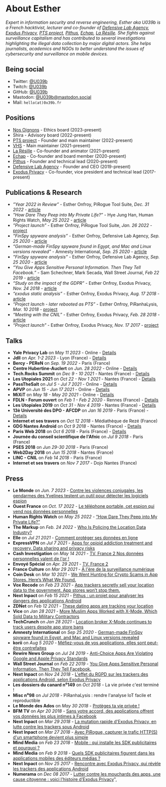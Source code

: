 # About Esther

*Expert in information security and reverse engineering, Esther aka U039b is a French hacktivist, lecturer and co-founder of [Defensive Lab Agency](https://defensive-lab.agency/), [Exodus Privacy](https://exodus-privacy.eu.org/en/), [PTS project](https://pts-project.org/), [Pithus](https://beta.pithus.org/), [Echap](https://echap.eu.org/), [La Résille](https://laresille.fr/). She fights against surveillance capitalism and has contributed to several investigations highlighting the illegal data collection by major digital actors. She helps journalists, academics and NGOs to better understand the issues of cybersecurity and surveillance on mobile devices.*

## Being social
 * Twitter: [@U039b](https://twitter.com/U039b)
 * Twitch: [@U039b](https://twitch.tv/u039b)
 * GitHub: [@U039b](https://github.com/u039b)
 * Mastodon: [@U039b@mastodon.social](https://mastodon.social/@U039b)
 * Mail: `hello(at)0x39b.fr`


## Positions

* [Nos Oignons](https://nos-oignons.net/) - Ethics board (2023-present)
* Shira - Advisory board (2022-present)
* [PTS project](https://pts-project.org/) - Founder and main maintainer (2022-present)
* [VHS](https://github.com/HumanRightsWatch/VHS) - Main maintainer (2021-present)
* [La Résille](https://laresille.fr/) - Co-founder and animator (2021-present)
* [Echap](https://echap.eu.org/) - Co-founder and board member (2020-present)
* [Pithus](https://beta.pithus.org/) - Founder and technical lead (2020-present)
* [Defensive Lab Agency](https://defensive-lab.agency/) - Founder and CEO (2019-present)
* [Exodus Privacy](https://exodus-privacy.eu.org/en/) - Co-founder, vice president and technical lead (2017-present)


## Publications & Research

* *”Year 2022 in Review”* - Esther Onfroy, PiRogue Tool Suite, *Dec. 31 2022* - [article](https://pts-project.org/blog/year-2022-in-review/)
* *”How Dare They Peep into My Private Life?”* - Hye Jung Han, Human Rights Watch, *May 25 2022* - [article](https://www.hrw.org/report/2022/05/25/how-dare-they-peep-my-private-life/childrens-rights-violations-governments)
* *”Project launch”* - Esther Onfroy, PiRogue Tool Suite, *Jan. 26 2022* - [project](https://pts-project.org/)
* *”FinSpy spyware analysis”* - Esther Onfroy, Defensive Lab Agency, *Sep. 25 2020* - [article](https://defensive-lab.agency/2020/09/finspy-android/)
* *“German-made FinSpy spyware found in Egypt, and Mac and Linux versions revealed”* - Amnesty International, *Sep. 25 2020* - [article](https://www.amnesty.org/en/latest/research/2020/09/german-made-finspy-spyware-found-in-egypt-and-mac-and-linux-versions-revealed/)
* *”FinSpy spyware analysis”* - Esther Onfroy, Defensive Lab Agency, *Sep. 25 2020* - [article](https://defensive-lab.agency/2020/09/finspy-android/)
* *“You Give Apps Sensitive Personal Information. Then They Tell Facebook.”* - Sam Schechner, Mark Secada, Wall Street Journal, *Feb 22 2019* - [article](https://www.wsj.com/articles/you-give-apps-sensitive-personal-information-then-they-tell-facebook-11550851636)
* *“Study on the impact of the GDPR”* - Esther Onfroy, Exodus Privacy, *Nov. 24 2018* - [article](https://exodus-privacy.eu.org/en/post/etude-rgpd-avant-apres/)
* *“εxodus static analysis”* - Esther Onfroy, Exodus Privacy, *Aug. 17 2018* - [article](https://exodus-privacy.eu.org/en/post/exodus_static_analysis/)
* *“Project launch - later rebooted as PTS”* - Esther Onfroy, PiRanhaLysis, *Mar. 10 2018* - [project](https://pts-project.org/)
* *“Meeting with the CNIL”* - Esther Onfroy, Exodus Privacy, *Feb. 28 2018* - [article](https://exodus-privacy.eu.org/en/post/retour-sur-notre-rencontre-avec-la-cnil/)
* *“Project launch”* - Esther Onfroy, Exodus Privacy, *Nov. 17 2017* - [project](https://exodus-privacy.eu.org)

## Talks
 * **Yale Privacy Lab** on *May 11 2023* - Online - [Details](https://privacylab.yale.edu/)
 * **Jdll** on *Apr. 1-2 2023* - Lyon (France) - [Details](https://jdll.org)
 * **Bercy - PEReN** on *Sep. 19 2022* - Paris (France)
 * **Centre Hubertine-Auclert** on *Jun. 28 2022* - Online - [Details](https://m.centre-hubertine-auclert.fr/article/webinaire-la-cybersurveillance-au-sein-du-couple-les-enjeux-autour-de-la-geolocalisation-28)
 * **Tech.Rocks Summit** on *Dec 9 - 10 2021* - Nantes (France) - [Details](https://events.tech.rocks/summit-2021)
 * **Les Utopiales 2021** on *Oct 22 - Nov 1 2021* - Nantes (France) - [Details](https://www.utopiales.org/)
 * **PassTheSalt** on *Jul 5 - Jul 7 2021* - Online - [Details](https://2021.pass-the-salt.org/)
 * **APVP** on *Jun 15 - Jun 17 2021* - Online - [Details](https://apvp2021.sciencesconf.org/)
 * **MiXiT** on *May 18 - May 20 2021* - Online - [Details](https://mixitconf.org/)
 * **FDLN - Forum ouvert** on *Feb 1 - Feb 2 2020* - Rennes (France) - [Details](https://fdln.insa-rennes.fr/region-de-rennes/echanges-atelier-forum-ouvert-comment-passer-du-partage-du-monde-au-monde-du-partage/)
 * **Les Utopiales 2019** on *Oct 31 - Nov 4 2019* - Nantes (France) - [Details](https://www.utopiales.org/)
 * **13è Université des DPO - AFCDP** on *Jan 16 2019* - Paris (France) - [Details](https://www.afcdp.net/13e-Universite-des-DPO-Paris-2019)
 * **Internet et ses travers** on *Oct 12 2018* - Médiathèque de Rezé (France)
 * **GDG Nantes Android** on *Oct 9 2018* - Nantes (France) - [Details](https://www.meetup.com/fr-FR/gdg_nantes_android/events/254684321/)
 * **Paris Web 2018** on *Oct 6 2018* - Paris (France) - [Details](https://www.paris-web.fr/)
 * **Journée du conseil scientifique de l'Afnic** on *Jul 9 2018* - Paris (France)
 * **PSES 2018** on *Jun 29-30 2018* - Paris (France)
 * **Web2Day 2018** on *Jun 15 2018* - Nantes (France)
 * **LINC - CNIL** on *Feb 14 2018* - Paris (France)
 * **Internet et ses travers** on *Nov 7 2017* - Dojo Nantes (France)

## Press
 * **Le Monde** on *Jun. 7 2023* - [Contre les violences conjugales, les gendarmes des Yvelines testent un outil pour détecter les logiciels espion](https://www.lemonde.fr/pixels/article/2023/06/07/contre-les-violences-conjugales-les-gendarmes-des-yvelines-testent-un-outil-pour-detecter-les-logiciels-espion_6176563_4408996.html)
 * **Ouest France** on *Oct. 17 2022* - [Le téléphone portable, cet espion qui vend nos données personnelles](https://www.ouest-france.fr/leditiondusoir/2022-10-17/le-telephone-portable-cet-espion-qui-vend-nos-donnees-personnelles-7987242a-0211-4c77-8814-4c73572f1453)
 * **Human Rights Watch** on *May 25 2022* - [“How Dare They Peep into My Private Life?”](https://www.hrw.org/report/2022/05/25/how-dare-they-peep-my-private-life/childrens-rights-violations-governments)
 * **The Markup** on *Feb. 24 2022* - [Who Is Policing the Location Data Industry?](https://themarkup.org/the-breakdown/2022/02/24/who-is-policing-the-location-data-industry)
 * **Elle** on *Jul 21 2021* - [Comment protéger ses données en ligne](https://www.elle.fr/Societe/News/Comment-proteger-ses-donnees-en-ligne-3939955)
 * **ExpressVPN** on *Jul 7 2021* - [Apps for opioid addiction treatment and recovery. Data sharing and privacy risks](https://www.expressvpn.com/digital-security-lab/opioid-telehealth-research)
 * **Cash Investigation** on *May 14 2021* - [TV, France 2 Nos données personnelles valent de l'or !](https://peertube.underworld.fr/videos/watch/a4f03cab-999a-4d90-bc2b-0e49693a227e)
 * **Envoyé Spécial** on *Apr. 29 2021* - [TV, France 2](https://www.france.tv/france-2/envoye-special/2436563-heritage-la-fete-au-village.html)
 * **France Culture** on *Mar 29 2021* - [À l'ère de la surveillance numérique](https://www.franceculture.fr/emissions/series/a-lere-de-la-surveillance-numerique)
 * **Coin Desk** on *Mar 10 2021* - [We Went Hunting for Crypto Scams in App Stores. Here’s What We Found.](https://www.coindesk.com/crypto-scam-apps-in-app-stores)
 * **Vox Recode** on *Feb 23 2021* - [App trackers secretly sell your location data to the government. App stores won’t stop them.](https://www.vox.com/recode/22278402/x-mode-sdk-google-play-ban-location-data)
 * **Next Inpact** on *Feb 15 2021* - [Pithus : un projet pour analyser les dangers des applications Android](https://www.nextinpact.com/article/45976/pithus-projet-pour-analyser-dangers-applications-android)
 * **ZDNet** on *Feb 12 2021* - [These dating apps are tracking your location](https://www.zdnet.com/article/these-dating-apps-are-tracking-your-location/)
 * **Vice** on *Jan 28 2021* - [More Muslim Apps Worked with X-Mode, Which Sold Data to Military Contractors](https://www.vice.com/en/article/epdkze/muslim-apps-location-data-military-xmode)
 * **TechCrunch** on *Jan 28 2021* - [Location broker X-Mode continues to track users despite app store bans](https://techcrunch.com/2021/01/28/x-mode-location-google-apple-ban/)
 * **Amnesty International** on *Sep 25 2020* - [German-made FinSpy spyware found in Egypt, and Mac and Linux versions revealed](https://www.amnesty.org/en/latest/research/2020/09/german-made-finspy-spyware-found-in-egypt-and-mac-and-linux-versions-revealed/)
 * **korii** on *Aug 5 2020* - [Méfiez-vous de vos applications, elles sont peut-être contrefaites](https://korii.slate.fr/tech/applications-contrefacons-defensive-lab-cybersecurite-ransomware-donnees-personnelles-cybercriminalite-hacking)
 * **Rewire News Group** on *Jul 24 2019* - [Anti-Choice Apps Are Violating Google and Apple Privacy Standards](https://rewirenewsgroup.com/article/2019/07/24/anti-choice-apps-are-violating-google-and-apple-privacy-standards/)
 * **Wall Street Journal** on *Feb 22 2019* - [You Give Apps Sensitive Personal Information. Then They Tell Facebook.](https://www.wsj.com/articles/you-give-apps-sensitive-personal-information-then-they-tell-facebook-11550851636)
 * **Next Inpact** on *Nov 24 2018* - [L'effet du RGPD sur les trackers des applications Android, selon Exodus Privacy](https://www.nextinpact.com/news/107335-leffet-rgpd-sur-trackers-applications-android-selon-exodus-privacy.htm)
 * **Les dossiers du canard n⁰149** on *Oct 2018* - La vie privée c'est terminé !
 * **Misc n⁰98** on *Jul 2018* - PiRanhaLysis : rendre l'analyse IoT facile et reproductible
 * **Le Monde des Ados** on *May 30 2018* - [Protèges ta vie privée !](http://www.lemondedesados.fr/)
 * **BFM TV** on *Apr 20 2018* - [Sans votre accord, des applications offrent vos données les plus intimes à Facebook](http://bfmbusiness.bfmtv.com/hightech/sans-votre-accord-des-applications-offrent-vos-donnees-les-plus-intimes-a-facebook-1424638.html)
 * **Next Inpact** on *Mar 29 2018* - [La mutation rapide d'Exodus Privacy, en lutte contre les trackers sous Android](https://www.nextinpact.com/news/106366-la-mutation-rapide-dexodus-privacy-en-lutte-contre-trackers-sous-android.htm)
 * **Next Inpact** on *Mar 27 2018* - [Avec PiRogue, capturer le trafic HTTP(S) d'un smartphone devient plus simple](https://www.nextinpact.com/news/106364-avec-pirogue-capturer-trafic-https-dun-smartphone-devient-plus-simple.htm)
 * **Mind Media** on *Feb 23 2018* - [Mobile : qui installe les SDK publicitaires et pourquoi ?](http://www.mindnews.fr/articles/quels-sdk-publicitaires-les-editeurs-medias-utilisent-ils-dans-leurs-applications-mobiles.9828.html)
 * **Mind Media** on *Feb 9 2018* - [Quels SDK publicitaires figurent dans les applications mobiles des éditeurs médias ?](http://www.mindnews.fr/articles/quels-sdk-publicitaires-les-editeurs-medias-utilisent-ils-dans-leurs-applications-mobiles.9828.html)
 * **Next Inpact** on *Nov 25 2017* - [Rencontre avec Exodus Privacy, qui révèle les trackers des applications Android](https://www.nextinpact.com/news/105655-rencontre-avec-exodus-privacy-qui-revele-trackers-applications-android.htm)
 * **Numerama** on *Dec 08 2017* - [Lutter contre les mouchards des apps, une cause citoyenne : voici l’histoire d’Exodus Privacy](http://www.numerama.com/politique/313309-lutter-contre-les-mouchards-des-apps-une-cause-citoyenne-voici-lhistoire-dexodus-privacy.html)",
